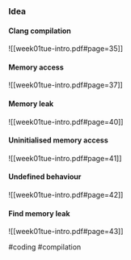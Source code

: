 ### Idea
#### Clang compilation
![[week01tue-intro.pdf#page=35]]
####  Memory access
![[week01tue-intro.pdf#page=37]]
#### Memory leak
![[week01tue-intro.pdf#page=40]]
#### Uninitialised memory access
![[week01tue-intro.pdf#page=41]]
#### Undefined behaviour
![[week01tue-intro.pdf#page=42]]
#### Find memory leak
![[week01tue-intro.pdf#page=43]]

#coding #compilation



